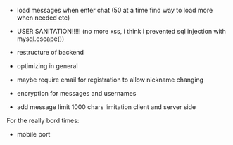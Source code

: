 - load messages when enter chat (50 at a time find way to load more when needed etc)

- USER SANITATION!!!!! (no more xss, i think i prevented sql injection with mysql.escape())

- restructure of backend

- optimizing in general

- maybe  require email for registration to allow nickname changing

- encryption for messages and usernames

- add message limit 1000 chars limitation client and server side


For the really bord times:

- mobile port 
